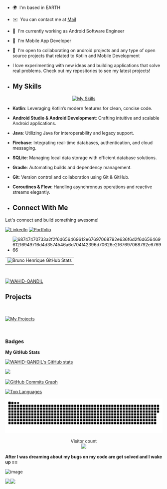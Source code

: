 






* 🌍  I'm based in EARTH
* ✉️  You can contact me at [Mail](mailto:wahidqandill@gmail.com)
* 🚀  I'm currently working as Android Software Engineer 
* 🧠  I'm Mobile App Developer
* 🤝  I'm open to collaborating on android projects and any type of open source projects that related to Kotlin and Mobile Development
* I love experimenting with new ideas and building applications that solve real problems. Check out my repositories to see my latest projects!


* ## My Skills

<p align="center">
  <a href="https://skillicons.dev">
    <img src="https://skillicons.dev/icons?i=kotlin,androidstudio,java,firebase,sqlite,gradle,git,coroutines,flow" alt="My Skills" />
  </a>
</p>

- **Kotlin**: Leveraging Kotlin’s modern features for clean, concise code.
- **Android Studio & Android Development**: Crafting intuitive and scalable Android applications.
- **Java**: Utilizing Java for interoperability and legacy support.
- **Firebase**: Integrating real-time databases, authentication, and cloud messaging.
- **SQLite**: Managing local data storage with efficient database solutions.
- **Gradle**: Automating builds and dependency management.
- **Git**: Version control and collaboration using Git & GitHub.
- **Coroutines & Flow**: Handling asynchronous operations and reactive streams elegantly.

- ## Connect With Me

Let's connect and build something awesome!

[![LinkedIn](https://img.shields.io/badge/LinkedIn-Connect-blue?style=for-the-badge&logo=linkedin)](https://www.linkedin.com/in/wahid-qandil/)
[![Portfolio](https://img.shields.io/badge/Portfolio-Visit-ff69b4?style=for-the-badge&logo=about.me)](https://wahidqandil.vercel.app/)

* ![68747470733a2f2f6d656469612e67697068792e636f6d2f6d656469612f6949716d4d3574546a6d704f42396d70626e2f67697068792e676966](https://user-images.githubusercontent.com/103429590/222480699-30bc1b97-8ec8-4744-be7d-05242cd21556.gif)

[](https://github-profile-trophy.vercel.app/?username=WAHID-QANDIL-ma&theme=onedark)
<table>
  <tr>
    <td>
      <img src="https://github-readme-stats-sigma-five.vercel.app/api?username=WAHID-QANDIL&show_icons=true&theme=radical" alt="Bruno Henrique GitHub Stats">
    </td>
  </tr>
</table>
<br>


<a href="https://github.com/ryo-ma/github-profile-trophy"><img src="https://github-profile-trophy.vercel.app/?username=WAHID-QANDIL" alt="WAHID-QANDIL"></a>


## Projects
<br>

[![My Projects](https://img.shields.io/badge/Explore-My%20Projects-blue?style=for-the-badge&logo=github)](https://github.com/WAHID-QANDIL?tab=repositories)

<br>

### Badges

<b>My GitHub Stats</b>

<a href="http://www.github.com/WAHID-QANDIL"><img src="https://github-readme-stats.vercel.app/api?username=WAHID-QANDIL&show_icons=true&hide=&count_private=true&title_color=0891b2&text_color=ffffff&icon_color=0891b2&bg_color=1c1917&hide_border=true&show_icons=true" alt="WAHID-QANDIL's GitHub stats" /></a>

<a href="http://www.github.com/WAHID-QANDIL"><img src="https://github-readme-streak-stats.herokuapp.com/?user=WAHID-QANDIL&stroke=ffffff&background=1c1917&ring=0891b2&fire=0891b2&currStreakNum=ffffff&currStreakLabel=0891b2&sideNums=ffffff&sideLabels=ffffff&dates=ffffff&hide_border=true" /></a>

<a href="http://www.github.com/WAHID-QANDIL"><img src="https://github-readme-activity-graph.cyclic.app/graph?username=WAHID-QANDIL&bg_color=1c1917&color=ffffff&line=0891b2&point=ffffff&area_color=1c1917&area=true&hide_border=true&custom_title=GitHub%20Commits%20Graph" alt="GitHub Commits Graph" /></a>

<a href="https://github.com/WAHID-QANDIL" align="left"><img src="https://github-readme-stats.vercel.app/api/top-langs/?username=WAHID-QANDIL&langs_count=10&title_color=0891b2&text_color=ffffff&icon_color=0891b2&bg_color=1c1917&hide_border=true&locale=en&custom_title=Top%20%Languages" alt="Top Languages" /></a>


<a href=#><img src="contributions.svg"></a>

<p align="center"> 
  Visitor count<br>
  <img src="https://profile-counter.glitch.me/WAHID-QANDIL/count.svg" />
</p>


**After I was dreaming about my bugs on my code are get solved and I wake up ==**

![image](https://media.giphy.com/media/w82PMXQYEbSOYSE9rb/giphy-downsized-large.gif)


<a href="https://www.github.com/WAHID-QANDIL" target="_blank" rel="noreferrer"><img
src="https://img.shields.io/github/followers/WAHID-QANDIL?logo=github&style=for-the-badge&color=0891b2&labelColor=1c1917" /></a><a href="https://www.twitter.com/WAHID_QANDIL" target="_blank" rel="noreferrer"><img
src="https://img.shields.io/twitter/follow/WAHID_QANDIL?logo=twitter&style=for-the-badge&color=0891b2&labelColor=1c1917"
/></a>




